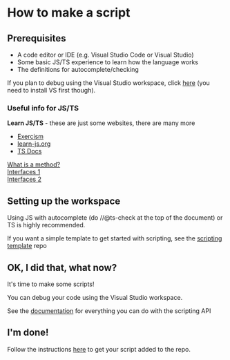 # How to make a script

## Prerequisites
- A code editor or IDE (e.g. Visual Studio Code or Visual Studio)
- Some basic JS/TS experience to learn how the language works
- The definitions for autocomplete/checking

If you plan to debug using the Visual Studio workspace, click [here](https://.com/LatiteScripting/Scripts/blob/master/debugging.md) (you need to install VS first though).  
### Useful info for JS/TS
**Learn JS/TS** - these are just some websites, there are many more
- [Exercism](https://exercism.org/)
- [learn-js.org](https://www.learn-js.org/) 
- [TS Docs](https://www.typescriptlang.org/docs/)


[What is a method?](https://www.w3schools.com/js/js_object_methods.asp)  
[Interfaces 1](https://www.typescriptlang.org/docs/handbook/2/objects.html)  
[Interfaces 2](https://stackoverflow.com/questions/67362268/what-is-an-interface-in-javascript)  


## Setting up the workspace
Using JS with autocomplete (do //@ts-check at the top of the document) or TS is highly recommended.

If you want a simple template to get started with scripting, see the [scripting template](https://github.com/LatiteScripting/Template) repo

## OK, I did that, what now?
It's time to make some scripts!

You can debug your code using the Visual Studio workspace.

See the [documentation](https://latitescripting.github.io/) for everything you can do with the scripting API



## I'm done!
Follow the instructions [here](https://github.com/LatiteScripting/Scripts/blob/master/README.md) to get your script added to the repo. 

